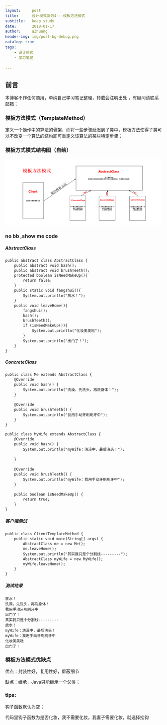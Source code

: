 ```yaml
---
layout:     post
title:      设计模式系列4---模板方法模式
subtitle:   keep study
date:       2018-01-17
author:     aZhuang
header-img: img/post-bg-debug.png
catalog: true
tags:
    - 设计模式
    - 学习笔记

---
```


## 前言

本博客不作任何商用，单纯自己学习笔记整理，转载会注明出处 ，有疑问请联系邮箱；

### 模板方法模式（TemplateMethod）

定义一个操作中的算法的骨架，而将一些步骤延迟到子类中，模板方法使得子类可以不改变一个算法的结构即可重定义该算法的某些特定步骤；

### 模板方式模式结构图（自绘）

![讲道理这里会有个结构图](https://raw.githubusercontent.com/xiaoazhuang/xiaoazhuang.github.io/master/img/模板方法结构图.png)   

### no bb ,show me code

##### AbstractClass

```
public abstract class AbstractClass {
    public abstract void bash();
    public abstract void brushTeeth();
    protected boolean isNeedMakeUp(){
        return false;
    }
    public static void fangshui(){
        System.out.println("放水！");
    }
    public void leaveHome(){
        fangshui();
        bash();
        brushTeeth();
        if (isNeedMakeUp()){
            System.out.println("化妆美美哒");
        }
        System.out.println("出门了！");
    }
}
```

##### ConcreteClass

```
public class Me extends AbstractClass {
    @Override
    public void bash() {
        System.out.println("洗澡，先洗头，再洗身体！");
    }

    @Override
    public void brushTeeth() {
        System.out.println("我用手动牙刷刷牙中");
    }
}
```

```
public class MyWife extends AbstractClass {
    @Override
    public void bash() {
        System.out.println("myWife：洗澡中，最后洗头！");

    }

    @Override
    public void brushTeeth() {
        System.out.println("myWife：我用手动牙刷刷牙中");
    }
    
    public boolean isNeedMakeUp() {
        return true;
    }
}
```

##### 客户端测试

```
public class ClientTemplateMethod {
    public static void main(String[] args) {
        AbstractClass me = new Me();
        me.leaveHome();
        System.out.println("其实我只是个分割线---------");
        AbstractClass myWife = new MyWife();
        myWife.leaveHome();
    }
}
```

##### 测试结果

```
放水！
洗澡，先洗头，再洗身体！
我用手动牙刷刷牙中
出门了！
其实我只是个分割线---------
放水！
myWife：洗澡中，最后洗头！
myWife：我用手动牙刷刷牙中
化妆美美哒
出门了！
```

### 模板方法模式优缺点

优点：封装性好，复用性好，屏蔽细节

缺点：继承，Java只能继承一个父类；

### tips:

钩子函数默认为空；

代码里钩子函数为是否化妆，我不需要化妆，我妻子需要化妆，就选择挂钩